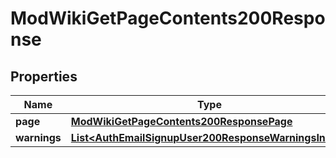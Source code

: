 

# ModWikiGetPageContents200Response


## Properties

| Name | Type | Description | Notes |
|------------ | ------------- | ------------- | -------------|
|**page** | [**ModWikiGetPageContents200ResponsePage**](ModWikiGetPageContents200ResponsePage.md) |  |  |
|**warnings** | [**List&lt;AuthEmailSignupUser200ResponseWarningsInner&gt;**](AuthEmailSignupUser200ResponseWarningsInner.md) |  |  [optional] |



